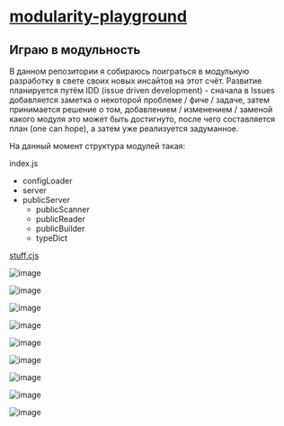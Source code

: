 # [modularity-playground](https://github.com/UniBreakfast/modularity-playground)

## Играю в модульность
В данном репозитории я собираюсь поиграться в модульную разработку в свете своих новых инсайтов на этот счёт. Развитие планируется путём IDD (issue driven development) - сначала в Issues добавляется заметка о некоторой проблеме / фиче / задаче, затем принимается решение о том, добавлением / изменением / заменой какого модуля это может быть достигнуто, после чего составляется план (one can hope), а затем уже реализуется задуманное.

На данный момент структура модулей такая:

index.js
- configLoader
- server
- publicServer
  - publicScanner
  - publicReader
  - publicBuilder
  - typeDict

[stuff.cjs](https://gist.github.com/UniBreakfast/0c719583fc8f9a16361ab28136884a43)

![image](https://github.com/user-attachments/assets/c4bf155f-03b4-46f6-b8f1-96db053d7874)

![image](https://github.com/user-attachments/assets/440dc307-68ec-4630-ab27-d9340d3e8527)

![image](https://github.com/user-attachments/assets/52f599bc-f214-433c-9b89-72ca5fdf60bb)

![image](https://github.com/user-attachments/assets/df1aaac8-6f93-437f-ba54-eec27935ec0d)

![image](https://github.com/user-attachments/assets/c15b59f9-2742-42fd-adf7-0cd4a662d7f6)

![image](https://github.com/user-attachments/assets/2c93ece3-59bf-4257-932e-22d7e38cf1ec)

![image](https://github.com/user-attachments/assets/9a1a733c-bd76-4d9e-9b3a-9d6aa14ed406)

![image](https://github.com/user-attachments/assets/4928a865-4a81-40a9-9540-5b82d1d14d80)

![image](https://github.com/user-attachments/assets/134afd52-7bcf-487a-9536-e1f6a7279006)

